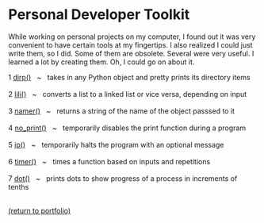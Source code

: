 # Personal Developer Toolkit

While working on personal projects on my computer, I found out it was very convenient to have certain tools at my fingertips. I also realized I could just write them, so I did. Some of them are obsolete. Several were very useful. I learned a lot by creating them. Oh, I could go on about it.

1 [dirp()](/dirp.md)
&nbsp;&nbsp;\~&nbsp;&nbsp;
             takes in any Python object and pretty prints its directory items<br><br>
2 [lili()](/lili.md)
&nbsp;&nbsp;\~&nbsp;&nbsp;
             converts a list to a linked list or vice versa, depending on input<br><br>
3 [namer()](/namer.md)
&nbsp;&nbsp;\~&nbsp;&nbsp;
              returns a string of the name of the object passsed to it<br><br>
4 [no_print()](/no_print.md)
&nbsp;&nbsp;\~&nbsp;&nbsp;
                 temporarily disables the print function during a program<br><br>
5 [ip()](/ip.md)
&nbsp;&nbsp;\~&nbsp;&nbsp;
          temporarily halts the program with an optional message<br><br>
6 [timer()](/timer.md)
&nbsp;&nbsp;\~&nbsp;&nbsp; 
               times a function based on inputs and repetitions<br><br>
7 [dot()](/dot.md)
&nbsp;&nbsp;\~&nbsp;&nbsp;
            prints dots to show progress of a process in increments of tenths<br><br>


<!--
01234567890123456789012345678901234567890123456789012345678901234567890123456  67
7 dot()  ~  prints dots to show progress of a process in increments of tenths
-->
<a href="https://rowcased.github.io/">(return to portfolio)</a>
